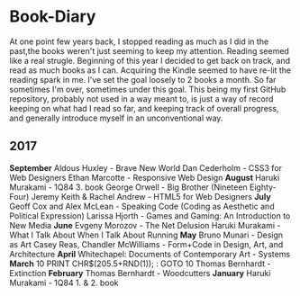 # Book-Diary
At one point few years back, I stopped reading as much as I did in the past,the books weren't just seeming to keep my attention. Reading seemed like a real strugle. Beginning of this year I decided to get back on track, and read as much books as I can. Acquiring the Kindle seemed to have re-lit the reading spark in me. I've set the goal loosely to 2 books a month. So far sometimes I'm over, sometimes under this goal. 
This being my first GitHub repository, probably not used in a way meant to, is just a way of record keeping on what had I read so far, and keeping track of overall progress, and generally introduce myself in an unconventional way.

## 2017

**September**
Aldous Huxley - Brave New World
Dan Cederholm - CSS3 for Web Designers
Ethan Marcotte - Responsive Web Design
**August**
Haruki Murakami - 1Q84 3. book
George Orwell - Big Brother (Nineteen Eighty-Four)
Jeremy Keith & Rachel Andrew - HTML5 for Web Designers
**July**
Geoff Cox and Alex McLean - Speaking Code (Coding as Aesthetic and Political Expression)
Larissa Hjorth - Games and Gaming: An Introduction to New Media
**June**
Evgeny Morozov - The Net Delusion
Haruki Murakami - What I Talk About When I Talk About Running
**May**
Bruno Munari - Design as Art
Casey Reas, Chandler McWilliams - Form+Code in Design, Art, and Architecture
**April**
Whitechapel: Documents of Contemporary Art - Systems
**March**
10 PRINT CHR$(205.5+RND(1)); : GOTO 10
Thomas Bernhardt - Extinction
**February**
Thomas Bernhardt - Woodcutters
**January**
Haruki Murakami - 1Q84 1. & 2. book
